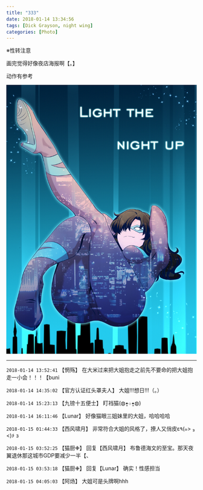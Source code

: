 ```yaml
---
title: "333"
date: 2018-01-14 13:34:56
tags: [Dick Grayson, night wing]
categories: [Photo]
---
```


<p>※性转注意</p> 
<p>画完觉得好像夜店海报啊【。】</p> 
<p>动作有参考</p>

![](https://raw.githubusercontent.com/alicewish/meowchain247/master/img_cVZNdzJtQk9JV2YwV3U3aTNzRStTNUR2Mm1NSC9HSmxvbjFDWVZrMUhQM0EzWWFIVnZrdGJBPT0.jpg)

---

`2018-01-14 13:52:41` 【惘殇】 在大米过来把大姐抱走之前先不要命的把大姐抱走一小会！！！【buni

`2018-01-14 14:35:02` 【官方认证红头罩夫人】 大姐!!!想日!!!（。）

`2018-01-14 15:23:13` 【九镑十五便士】 盯裆猫(◍•͈⌔•͈◍)

`2018-01-14 16:11:46` 【Lunar】 好像猫眼三姐妹里的大姐，哈哈哈哈

`2018-01-15 01:44:33` 【西风啸月】 非常符合大姐的风格了，撩人又俏皮ε٩(๑> ₃ <)۶ з

`2018-01-15 03:52:25` 【猫厨✙】 回复【西风啸月】 布鲁德海文的至宝。那天夜翼退休那这城市GDP要减少一半【、

`2018-01-15 03:53:18` 【猫厨✙】 回复【Lunar】 确实！性感担当

`2018-01-15 04:05:03` 【阿炀】 大姐可是头牌啊hhh
